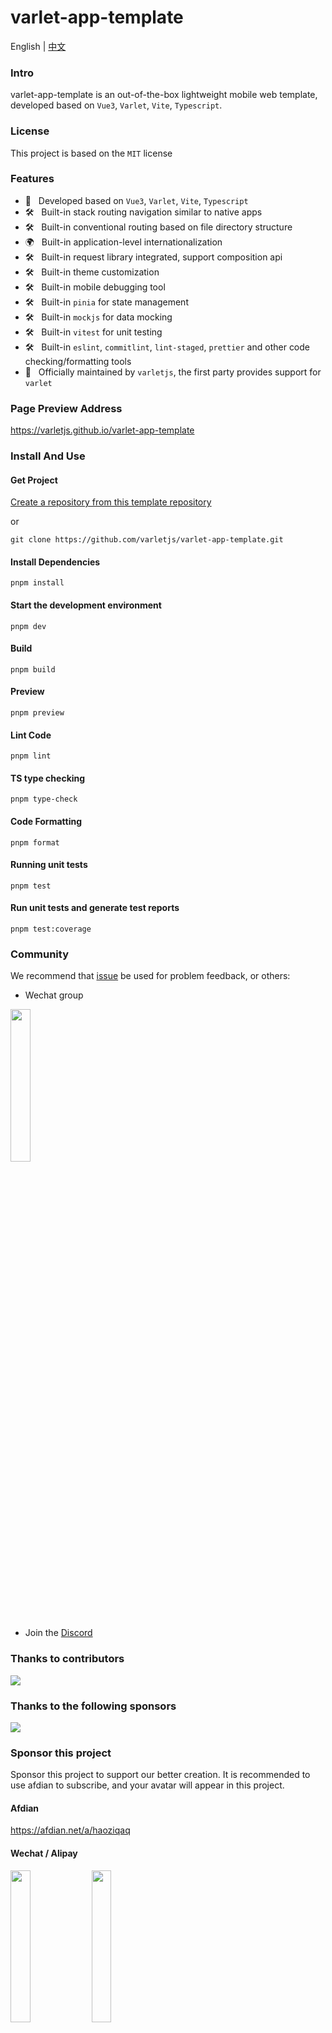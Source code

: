 # varlet-app-template

<span>English</span> |
<a href="https://github.com/varletjs/varlet-app-template/blob/main/README.zh-CN.md">中文</a>

### Intro

varlet-app-template is an out-of-the-box lightweight mobile web template, developed based on `Vue3`, `Varlet`, `Vite`, `Typescript`.

### License

This project is based on the `MIT` license

### Features

- 🚀 &nbsp; Developed based on `Vue3`, `Varlet`, `Vite`, `Typescript`
- 🛠️ &nbsp; Built-in stack routing navigation similar to native apps
- 🛠️ &nbsp; Built-in conventional routing based on file directory structure
- 🌍 &nbsp; Built-in application-level internationalization
- 🛠️ &nbsp; Built-in request library integrated, support composition api
- 🛠️ &nbsp; Built-in theme customization
- 🛠️ &nbsp; Built-in mobile debugging tool
- 🛠️ &nbsp; Built-in `pinia` for state management
- 🛠️ &nbsp; Built-in `mockjs` for data mocking
- 🛠️ &nbsp; Built-in `vitest` for unit testing
- 🛠️ &nbsp; Built-in `eslint`, `commitlint`, `lint-staged`, `prettier` and other code checking/formatting tools
- 💪 &nbsp; Officially maintained by `varletjs`, the first party provides support for `varlet`

### Page Preview Address

https://varletjs.github.io/varlet-app-template

### Install And Use

#### Get Project

[Create a repository from this template repository](https://github.com/varletjs/varlet-app-template/generate)

or

```shell
git clone https://github.com/varletjs/varlet-app-template.git
```

#### Install Dependencies

```shell
pnpm install
```

#### Start the development environment

```shell
pnpm dev
```

#### Build

```shell
pnpm build
```

#### Preview

```shell
pnpm preview
```

#### Lint Code

```shell
pnpm lint
```

#### TS type checking

```shell
pnpm type-check
```

#### Code Formatting

```shell
pnpm format
```

#### Running unit tests

```shell
pnpm test
```

#### Run unit tests and generate test reports

```shell
pnpm test:coverage
```

### Community

We recommend that [issue](https://github.com/varletjs/varlet/issues) be used for problem feedback, or others:

* Wechat group 

<img style="width: 25%" src="https://cdn.jsdelivr.net/gh/varletjs/varlet-static/community.png" />

* Join the [Discord](https://discord.gg/Dmb8ydBHkw)

### Thanks to contributors

<a href="https://github.com/varletjs/varlet-app-template/graphs/contributors">
  <img src="https://contrib.rocks/image?repo=varletjs/varlet-app-template" />
</a>

### Thanks to the following sponsors

<a href="https://cdn.jsdelivr.net/gh/varletjs/varlet-static/sponsorkit/sponsors.svg">
  <img src="https://cdn.jsdelivr.net/gh/varletjs/varlet-static/sponsorkit/sponsors.svg">
</a>

### Sponsor this project

Sponsor this project to support our better creation. It is recommended to use afdian to subscribe, and your avatar will appear in this project.

#### Afdian

<a href="https://afdian.net/a/haoziqaq">https://afdian.net/a/haoziqaq</a>

#### Wechat / Alipay

<img style="width: 25%" src="https://cdn.jsdelivr.net/gh/varletjs/varlet-static/wechat.jpg" />
<img style="width: 25%" src="https://cdn.jsdelivr.net/gh/varletjs/varlet-static/alipay.jpg" />